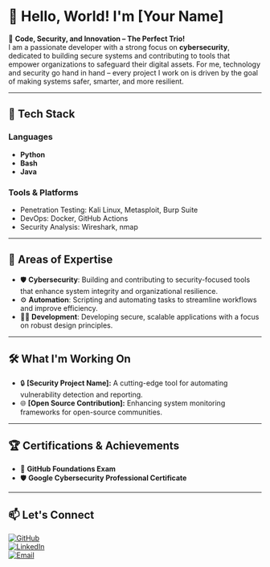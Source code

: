 # 👋 Hello, World! I'm [Your Name]  

🎯 **Code, Security, and Innovation – The Perfect Trio!**  
I am a passionate developer with a strong focus on **cybersecurity**, dedicated to building secure systems and contributing to tools that empower organizations to safeguard their digital assets. For me, technology and security go hand in hand – every project I work on is driven by the goal of making systems safer, smarter, and more resilient.  

---

## 🔧 Tech Stack  

### Languages  
- **Python**  
- **Bash**  
- **Java**  

### Tools & Platforms  
- Penetration Testing: Kali Linux, Metasploit, Burp Suite  
- DevOps: Docker, GitHub Actions  
- Security Analysis: Wireshark, nmap  

---

## 🌟 Areas of Expertise  
- 🛡️ **Cybersecurity**: Building and contributing to security-focused tools that enhance system integrity and organizational resilience.  
- ⚙️ **Automation**: Scripting and automating tasks to streamline workflows and improve efficiency.  
- 🧑‍💻 **Development**: Developing secure, scalable applications with a focus on robust design principles.  

---

## 🛠️ What I'm Working On  
- 🔒 **[Security Project Name]:** A cutting-edge tool for automating vulnerability detection and reporting.  
- 🌐 **[Open Source Contribution]:** Enhancing system monitoring frameworks for open-source communities.  

---

## 🏆 Certifications & Achievements  
- 🏅 **GitHub Foundations Exam**  
- 🛡️ **Google Cybersecurity Professional Certificate**  

---

## 📫 Let's Connect  
[![GitHub](https://img.shields.io/badge/GitHub-%2312100E.svg?logo=Github&logoColor=white)](https://github.com/xoity)  
[![LinkedIn](https://img.shields.io/badge/LinkedIn-%230A66C2.svg?logo=linkedin&logoColor=white)](www.linkedin.com/in/mohammad-abu-khader-9248011ab)  
[![Email](https://img.shields.io/badge/Email-D14836?logo=Gmail&logoColor=white)](mailto:mohammad,abukhader@hotmail.com)  

